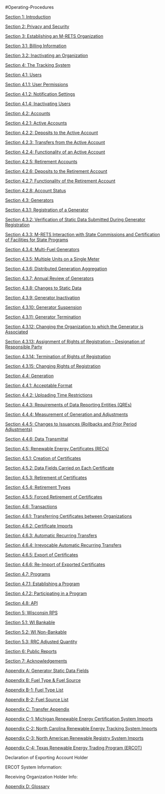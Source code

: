 #Operating-Procedures

<p><a target="_blank" href="//mrets.github.io/Operating-Procedures/section1.html">Section 1: Introduction</a></p>

<p><a target="_blank" href="//mrets.github.io/Operating-Procedures/section2.html">Section 2: Privacy and Security</a></p>

<p><a target="_blank" href="//mrets.github.io/Operating-Procedures/section3.html">Section 3: Establishing an M-RETS Organization</a></p>

<p><a target="_blank" href="//mrets.github.io/Operating-Procedures/section3.1.html">Section 3.1: Billing Information</a></p>

<p><a target="_blank" href="//mrets.github.io/Operating-Procedures/section3.2.html">Section 3.2: Inactivating an Organization</a></p>

<p><a target="_blank" href="//mrets.github.io/section4.1full.md">Section 4: The Tracking System</a></p>

<p><a target="_blank" href="//mrets.github.io/Operating-Procedures/section4.1.html">Section 4.1: Users</a></p>

<p><a target="_blank" href="//mrets.github.io/Operating-Procedures/section4.1.1.html">Section 4.1.1: User Permissions</a></p>

<p><a target="_blank" href="//mrets.github.io/Operating-Procedures/section4.1.2.html">Section 4.1.2: Notification Settings</a></p>

<p><a target="_blank" href="//mrets.github.io/Operating-Procedures/section4.1.4.html">Section 4.1.4: Inactivating Users</a></p>

<p><a target="_blank" href="//mrets.github.io/Operating-Procedures/section4.2.html">Section 4.2: Accounts</a></p>

<p><a target="_blank" href="//mrets.github.io/Operating-Procedures/section4.2.1.html">Section 4.2.1: Active Accounts</a></p>

<p><a target="_blank" href="//mrets.github.io/Operating-Procedures/section4.2.2.html">Section 4.2.2: Deposits to the Active Account</a></p>

<p><a target="_blank" href="//mrets.github.io/Operating-Procedures/section4.2.3.html">Section 4.2.3: Transfers from the Active Account</a></p>

<p><a target="_blank" href="//mrets.github.io/Operating-Procedures/section4.2.4.html">Section 4.2.4: Functionality of an Active Account</a></p>

<p><a target="_blank" href="//mrets.github.io/Operating-Procedures/section4.2.5.html">Section 4.2.5: Retirement Accounts</a></p>

<p><a target="_blank" href="//mrets.github.io/Operating-Procedures/section4.2.6.html">Section 4.2.6: Deposits to the Retirement Account</a></p>

<p><a target="_blank" href="//mrets.github.io/Operating-Procedures/section4.2.7.html">Section 4.2.7: Functionality of the Retirement Account</a></p>

<p><a target="_blank" href="//mrets.github.io/Operating-Procedures/section4.2.8.html">Section 4.2.8: Account Status</a></p>

<p><a target="_blank" href="//mrets.github.io/Operating-Procedures/section4.3.html">Section 4.3: Generators</a></p>

<p><a target="_blank" href="//mrets.github.io/Operating-Procedures/section4.3.1.html">Section 4.3.1: Registration of a Generator</a></p>

<p><a target="_blank" href="section4.3.2">Section 4.3.2: Verification of Static Data Submitted During Generator Registration</a></p>

<p><a target="_blank" href="//mrets.github.io/Operating-Procedures/section4.3.3.html">Section 4.3.3: M-RETS Interaction with State Commissions and Certification of Facilities for State Programs</a></p>

<p><a target="_blank" href="scetion4.3.4.md">Section 4.3.4: Multi-Fuel Generators</a></p>

<p><a target="_blank" href="//mrets.github.io/Operating-Procedures/section4.3.5.html">Section 4.3.5: Multiple Units on a Single Meter</a></p>

<p><a target="_blank" href="//mrets.github.io/Operating-Procedures/section4.3.6.html">Section 4.3.6: Distributed Generation Aggregation</a></p>

<p><a target="_blank" href="//mrets.github.io/Operating-Procedures/section4.3.7.html">Section 4.3.7: Annual Review of Generators</a></p>

<p><a target="_blank" href="//mrets.github.io/Operating-Procedures/section4.3.8.html">Section 4.3.8: Changes to Static Data</a></p>

<p><a target="_blank" href="//mrets.github.io/Operating-Procedures/section4.3.9.html">Section 4.3.9: Generator Inactivation</a></p>

<p><a target="_blank" href="//mrets.github.io/Operating-Procedures/section4.3.10.html">Section 4.3.10: Generator Suspension</a></p>

<p><a target="_blank" href="//mrets.github.io/Operating-Procedures/section4.3.11.html">Section 4.3.11: Generator Termination</a></p>

<p><a target="_blank" href="//mrets.github.io/Operating-Procedures/section4.3.12.html">Section 4.3.12: Changing the Organization to which the Generator is Associated</a></p>

<p><a target="_blank" href="//mrets.github.io/Operating-Procedures/section4.3.13.html">Section 4.3.13: Assignment of Rights of Registration – Designation of Responsible Party</a></p>

<p><a target="_blank" href="//mrets.github.io/Operating-Procedures/section4.3.14.html">Section 4.3.14: Termination of Rights of Registration</a></p>

<p><a target="_blank" href="//mrets.github.io/Operating-Procedures/section4.3.15.html">Section 4.3.15: Changing Rights of Registration</a></p>

<p><a target="_blank" href="//mrets.github.io/Operating-Procedures/section4.4.html">Section 4.4: Generation</a></p>

<p><a target="_blank" href="//mrets.github.io/Operating-Procedures/section4.4.1.html">Section 4.4.1: Acceptable Format</a></p>

<p><a target="_blank" href="//mrets.github.io/Operating-Procedures/section4.4.2.html">Section 4.4.2: Uploading Time Restrictions</a></p>

<p><a target="_blank" href="//mrets.github.io/Operating-Procedures/section4.4.3.html">Section 4.4.3: Requirements of Data Reporting Entities (QREs)</a></p>

<p><a target="_blank" href="//mrets.github.io/Operating-Procedures/section4.4.4.html">Section 4.4.4: Measurement of Generation and Adjustments</a></p>

<p><a target="_blank" href="//mrets.github.io/Operating-Procedures/section4.4.5.html">Section 4.4.5: Changes to Issuances (Rollbacks and Prior Period Adjustments)</a></p>

<p><a target="_blank" href="//mrets.github.io/Operating-Procedures/section4.4.6.html">Section 4.4.6: Data Transmittal</a></p>

<p><a target="_blank" href="//mrets.github.io/Operating-Procedures/section4.5.html">Section 4.5: Renewable Energy Certificates (RECs)</a></p>

<p><a target="_blank" href="//mrets.github.io/Operating-Procedures/section4.5.1.html">Section 4.5.1: Creation of Certificates</a></p>

<p><a target="_blank" href="//mrets.github.io/Operating-Procedures/section4.5.2.html">Section 4.5.2: Data Fields Carried on Each Certificate</a></p>

<p><a target="_blank" href="//mrets.github.io/Operating-Procedures/section4.5.3.html">Section 4.5.3: Retirement of Certificates</a></p>

<p><a target="_blank" href="//mrets.github.io/Operating-Procedures/section4.5.4.html">Section 4.5.4: Retirement Types</a></p>

<p><a target="_blank" href="//mrets.github.io/Operating-Procedures/section4.5.5.html">Section 4.5.5: Forced Retirement of Certificates</a></p>

<p><a target="_blank" href="//mrets.github.io/Operating-Procedures/section4.6.html">Section 4.6: Transactions</a></p>

<p><a target="_blank" href="//mrets.github.io/Operating-Procedures/section4.6.1.html">Section 4.6.1: Transferring Certificates between Organizations</a></p>

<p><a target="_blank" href="//mrets.github.io/Operating-Procedures/section4.6.2.html">Section 4.6.2: Certificate Imports</a></p>

<p><a target="_blank" href="//mrets.github.io/Operating-Procedures/section4.6.3.html">Section 4.6.3: Automatic Recurring Transfers</a></p>

<p><a target="_blank" href="//mrets.github.io/Operating-Procedures/section4.6.4.html">Section 4.6.4: Irrevocable Automatic Recurring Transfers</a></p>

<p><a target="_blank" href="//mrets.github.io/Operating-Procedures/section4.6.5.html">Section 4.6.5: Export of Certificates</a></p>

<p><a target="_blank" href="//mrets.github.io/Operating-Procedures/section4.6.6.html">Section 4.6.6: Re-Import of Exported Certificates</a></p>

<p><a target="_blank" href="//mrets.github.io/Operating-Procedures/section4.7.html">Section 4.7: Programs</a></p>

<p><a target="_blank" href="//mrets.github.io/Operating-Procedures/section4.7.1.html">Section 4.7.1: Establishing a Program</a></p>

<p><a target="_blank" href="section.4.7.2.md">Section 4.7.2: Participating in a Program</a></p>

<p><a target="_blank" href="//mrets.github.io/Operating-Procedures/section4.8.html">Section 4.8: API</a></p>

<p><a target="_blank" href="//mrets.github.io/Operating-Procedures/section5.html">Section 5: Wisconsin RPS</a></p>

<p><a target="_blank" href="//mrets.github.io/Operating-Procedures/section5.1.html">Section 5.1: WI Bankable</a></p>

<p><a target="_blank" href="//mrets.github.io/Operating-Procedures/section5.2.html">Section 5.2: WI Non-Bankable</a></p>

<p><a target="_blank" href="//mrets.github.io/Operating-Procedures/section5.3.html">Section 5.3: RRC Adjusted Quantity</a></p>

<p><a target="_blank" href="//mrets.github.io/Operating-Procedures/section6.html">Section 6: Public Reports</a></p>

<p><a target="_blank" href="//mrets.github.io/Operating-Procedures/section7.html">Section 7: Acknowledgements</a></p>

<p><a target="_blank" href="//mrets.github.io/Operating-Procedures/appendixa.html">Appendix A: Generator Static Data Fields</a></p>

<p><a target="_blank" href="//mrets.github.io/Operating-Procedures/appendixb.html">Appendix B: Fuel Type &amp; Fuel Source</a></p>

<p><a target="_blank" href="//mrets.github.io/Operating-Procedures/appendixb1.html">Appendix B-1: Fuel Type List</a></p>

<p><a target="_blank" href="//mrets.github.io/Operating-Procedures/appendixb2.html">Appendix B-2: Fuel Source List</a></p>

<p><a target="_blank" href="//mrets.github.io/Operating-Procedures/appendixc.html">Appendix C: Transfer Appendix</a></p>

<p><a target="_blank" href="//mrets.github.io/Operating-Procedures/appendixc1.html">Appendix C-1: Michigan Renewable Energy Certification System Imports</a></p>

<p><a target="_blank" href="//mrets.github.io/Operating-Procedures/appendixc2.html">Appendix C-2: North Carolina Renewable Energy Tracking System Imports</a></p>

<p><a target="_blank" href="//mrets.github.io/Operating-Procedures/appendixc3.html">Appendix C-3: North American Renewable Registry System Imports</a></p>

<p><a target="_blank" href="//mrets.github.io/Operating-Procedures/appendixc4.html">Appendix C-4: Texas Renewable Energy Trading Program (ERCOT)</a></p>

<p>Declaration of Exporting Account Holder</p>

<p>ERCOT System Information:</p>

<p>Receiving Organization Holder Info:</p>

<p><a target="_blank" href="//mrets.github.io/Operating-Procedures/appendixd.html">Appendix D: Glossary</a></p>